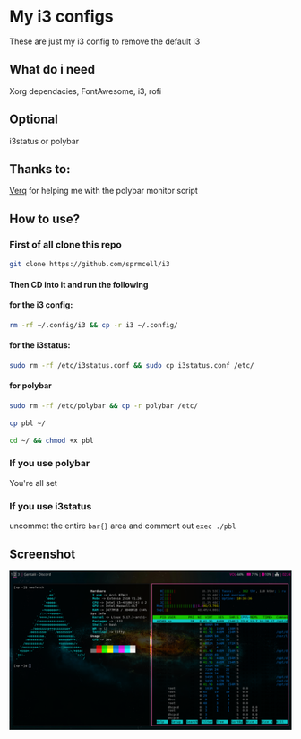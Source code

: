 # My i3 configs

These are just my i3 config to remove the default i3

## What do i need

Xorg dependacies, FontAwesome, i3, rofi

## Optional

i3status or polybar

## Thanks to:

[Verq](https://github.com/CordlessCoder) for helping me with the polybar monitor script

## How to use?

### First of all clone this repo
```sh
git clone https://github.com/sprmcell/i3
```
#### Then CD into it and run the following

#### for the i3 config:
```sh
rm -rf ~/.config/i3 && cp -r i3 ~/.config/
```

#### for the i3status:
```sh
sudo rm -rf /etc/i3status.conf && sudo cp i3status.conf /etc/
```

#### for polybar

```sh
sudo rm -rf /etc/polybar && cp -r polybar /etc/
```
```sh
cp pbl ~/
```
```sh
cd ~/ && chmod +x pbl
```

### If you use polybar

You're all set

### If you use i3status

uncommet the entire `bar{}` area and comment out `exec ./pbl`

## Screenshot

![i love you](https://github.com/sprmcell/i3/blob/main/screenshot.png)
